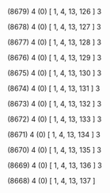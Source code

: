 (8679) 4 (0) [ 1, 4, 13, 126 ] 3 


(8678) 4 (0) [ 1, 4, 13, 127 ] 3 


(8677) 4 (0) [ 1, 4, 13, 128 ] 3 


(8676) 4 (0) [ 1, 4, 13, 129 ] 3 


(8675) 4 (0) [ 1, 4, 13, 130 ] 3 


(8674) 4 (0) [ 1, 4, 13, 131 ] 3 


(8673) 4 (0) [ 1, 4, 13, 132 ] 3 


(8672) 4 (0) [ 1, 4, 13, 133 ] 3 


(8671) 4 (0) [ 1, 4, 13, 134 ] 3 


(8670) 4 (0) [ 1, 4, 13, 135 ] 3 


(8669) 4 (0) [ 1, 4, 13, 136 ] 3 


(8668) 4 (0) [ 1, 4, 13, 137 ]  

